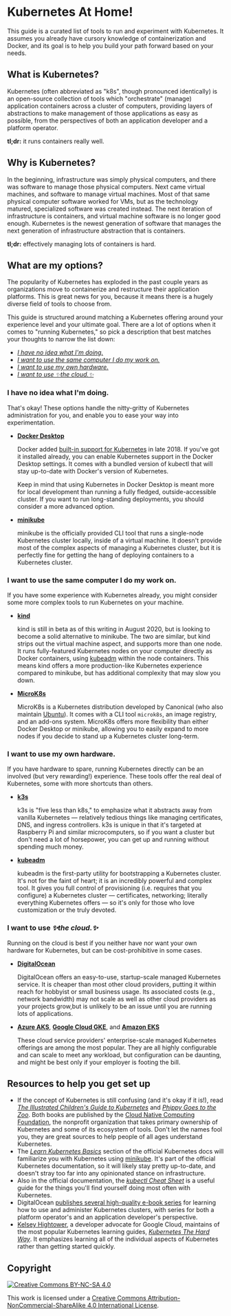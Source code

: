# Kubernetes At Home!

This guide is a curated list of tools to run and experiment with Kubernetes. It assumes you already have cursory knowledge of containerization and Docker, and its goal is to help you build your path forward based on your needs.

## What is Kubernetes?

Kubernetes (often abbreviated as "k8s", though pronounced identically) is an open-source collection of tools which "orchestrate" (manage) application containers across a cluster of computers, providing layers of abstractions to make management of those applications as easy as possible, from the perspectives of both an application developer and a platform operator.

**tl;dr:** it runs containers really well.

## Why is Kubernetes?

In the beginning, infrastructure was simply physical computers, and there was software to manage those physical computers. Next came virtual machines, and software to manage virtual machines. Most of that same physical computer software worked for VMs, but as the technology matured, specialized software was created instead. The next iteration of infrastructure is containers, and virtual machine software is no longer good enough. Kubernetes is the newest generation of software that manages the next generation of infrastructure abstraction that is containers.

**tl;dr:** effectively managing lots of containers is hard.

## What are my options?

The popularity of Kubernetes has exploded in the past couple years as organizations move to containerize and restructure their application platforms. This is great news for you, because it means there is a hugely diverse field of tools to choose from.

This guide is structured around matching a Kubernetes offering around your experience level and your ultimate goal. There are a lot of options when it comes to "running Kubernetes," so pick a description that best matches your thoughts to narrow the list down:

- _[I have no idea what I'm doing.](#i-have-no-idea-what-im-doing)_
- _[I want to use the same computer I do my work on.](#i-want-to-use-the-same-computer-i-do-my-work-on)_
- _[I want to use my own hardware.](#i-want-to-use-my-own-hardware)_
- _[I want to use ✨the cloud.✨](#i-want-to-use-the-cloud)_

### I have no idea what I'm doing.

That's okay! These options handle the nitty-gritty of Kubernetes administration for you, and enable you to ease your way into experimentation.

- **[Docker Desktop]**

  Docker added [built-in support for Kubernetes] in late 2018. If you've got it installed already, you can enable Kubernetes support in the Docker Desktop settings. It comes with a bundled version of kubectl that will stay up-to-date with Docker's version of Kubernetes.

  Keep in mind that using Kubernetes in Docker Desktop is meant more for local development than running a fully fledged, outside-accessible cluster. If you want to run long-standing deployments, you should consider a more advanced option.

- **[minikube]**

  minikube is the officially provided CLI tool that runs a single-node Kubernetes cluster locally, inside of a virtual machine. It doesn't provide most of the complex aspects of managing a Kubernetes cluster, but it is perfectly fine for getting the hang of deploying containers to a Kubernetes cluster.


[Docker Desktop]: https://www.docker.com/products/docker-desktop/
[built-in support for Kubernetes]: https://docs.docker.com/docker-for-mac/#kubernetes
[minikube]: https://minikube.sigs.k8s.io/docs/

### I want to use the same computer I do my work on.

If you have some experience with Kubernetes already, you might consider some more complex tools to run Kubernetes on your machine.

- **[kind]**

   kind is still in beta as of this writing in August 2020, but is looking to become a solid alternative to minikube. The two are similar, but kind strips out the virtual machine aspect, and supports more than one node. It runs fully-featured Kubernetes nodes on your computer directly as Docker containers, using [kubeadm] within the node containers. This means kind offers a more production-like Kubernetes experience compared to minikube, but has additional complexity that may slow you down.

- **[MicroK8s]**

  MicroK8s is a Kubernetes distribution developed by Canonical (who also maintain [Ubuntu]). It comes with a CLI tool `microk8s`, an image registry, and an add-ons system. MicroK8s offers more flexibility than either Docker Desktop or minikube, allowing you to easily expand to more nodes if you decide to stand up a Kubernetes cluster long-term.


[kind]: https://kind.sigs.k8s.io/
[MicroK8s]: https://microk8s.io/
[Ubuntu]: https://ubuntu.com/

### I want to use my own hardware.

If you have hardware to spare, running Kubernetes directly can be an involved (but very rewarding!) experience. These tools offer the real deal of Kubernetes, some with more shortcuts than others.

- **[k3s]**

  k3s is "five less than k8s," to emphasize what it abstracts away from vanilla Kubernetes — relatively tedious things like managing certificates, DNS, and ingress controllers. k3s is unique in that it's targeted at Raspberry Pi and similar microcomputers, so if you want a cluster but don't need a lot of horsepower, you can get up and running without spending much money.

- **[kubeadm]**

  kubeadm is the first-party utility for bootstrapping a Kubernetes cluster. It's not for the faint of heart; it is an incredibly powerful and complex tool. It gives you full control of provisioning (i.e. requires that you configure) a Kubernetes cluster — certificates, networking; literally everything Kubernetes offers — so it's only for those who love customization or the truly devoted.


[k3s]: https://k3s.io/
[kubeadm]: https://kubernetes.io/docs/setup/production-environment/tools/kubeadm/create-cluster-kubeadm/

### I want to use _✨the cloud.✨_

Running on the cloud is best if you neither have nor want your own hardware for Kubernetes, but can be cost-prohibitive in some cases.


- **[DigitalOcean]**

  DigitalOcean offers an easy-to-use, startup-scale managed Kubernetes service. It is cheaper than most other cloud providers, putting it within reach for hobbyist or small business usage. Its associated costs (e.g., network bandwidth) may not scale as well as other cloud providers as your projects grow,but is unlikely to be an issue until you are running lots of applications.

- **[Azure AKS]**, **[Google Cloud GKE]**, and **[Amazon EKS]**

  These cloud service providers' enterprise-scale managed Kubernetes offerings are among the most popular. They are all highly configurable and can scale to meet any workload, but configuration can be daunting, and might be best only if your employer is footing the bill.

[DigitalOcean]: https://www.digitalocean.com/products/kubernetes/
[Azure AKS]: https://azure.microsoft.com/en-us/services/kubernetes-service/
[Amazon EKS]: https://aws.amazon.com/eks/
[Google Cloud GKE]: https://cloud.google.com/kubernetes-engine/


## Resources to help you get set up

- If the concept of Kubernetes is still confusing (and it's okay if it is!), read _[The Illustrated Children's Guide to Kubernetes]_ and _[Phippy Goes to the Zoo]_. Both books are published by the [Cloud Native Computing Foundation], the nonprofit organization that takes primary ownership of Kubernetes and some of its ecosystem of tools. Don't let the names fool you, they are great sources to help people of all ages understand Kubernetes.
- The _[Learn Kubernetes Basics]_ section of the official Kubernetes docs will familiarize you with Kubernetes using [minikube]. It's part of the official Kubernetes documentation, so it will likely stay pretty up-to-date, and doesn't stray too far into any opinionated stance on infrastructure.
- Also in the official documentation, the _[kubectl Cheat Sheet]_ is a useful guide for the things you'll find yourself doing most often with Kubernetes.
- DigitalOcean [publishes several high-quality e-book series](https://www.digitalocean.com/community/curriculums/kubernetes-for-full-stack-developers) for learning how to use and administer Kubernetes clusters, with series for both a platform operator's and an application developer's perspective.
- [Kelsey Hightower], a developer advocate for Google Cloud, maintains of the most popular Kubernetes learning guides, _[Kubernetes The Hard Way]_. It emphasizes learning all of the individual aspects of Kubernetes rather than getting started quickly.


[The Illustrated Children's Guide to Kubernetes]: https://www.cncf.io/the-childrens-illustrated-guide-to-kubernetes/
[Phippy Goes to the Zoo]: https://www.cncf.io/phippy-goes-to-the-zoo-book/
[Cloud Native Computing Foundation]: https://www.cncf.io/
[Learn Kubernetes Basics]: https://kubernetes.io/docs/tutorials/kubernetes-basics/
[kubectl Cheat Sheet]: https://kubernetes.io/docs/reference/kubectl/cheatsheet/
[Kelsey Hightower]: https://twitter.com/kelseyhightower
[Kubernetes The Hard Way]: https://github.com/kelseyhightower/kubernetes-the-hard-way


## Copyright

[![Creative Commons BY-NC-SA 4.0](https://i.creativecommons.org/l/by-nc-sa/4.0/88x31.png)][license]

This work is licensed under a [Creative Commons Attribution-NonCommercial-ShareAlike 4.0 International License][license].

[license]: http://creativecommons.org/licenses/by-nc-sa/4.0/
